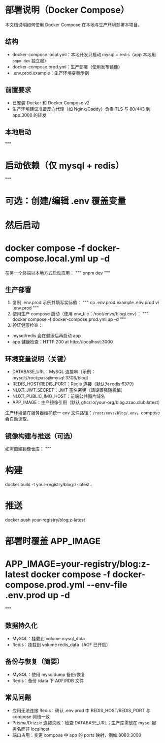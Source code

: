 # 部署说明（Docker Compose）

本文档说明如何使用 Docker Compose 在本地与生产环境部署本项目。

## 结构
- docker-compose.local.yml：本地开发只启动 mysql + redis（app 本地用 `pnpm dev` 独立起）
- docker-compose.prod.yml：生产部署（使用发布镜像）
- .env.prod.example：生产环境变量示例

## 前置要求
- 已安装 Docker 和 Docker Compose v2
- 生产环境建议准备反向代理（如 Nginx/Caddy）负责 TLS 与 80/443 到 app:3000 的转发

## 本地启动
"""
# 启动依赖（仅 mysql + redis）
"""
# 可选：创建/编辑 .env 覆盖变量
# 然后启动
# docker compose -f docker-compose.local.yml up -d

在另一个终端以本地方式启动应用：
"""
pnpm dev
"""

## 生产部署
1. 复制 .env.prod 示例并填写实际值：
"""
cp .env.prod.example .env.prod
vi .env.prod
"""
2. 使用生产 compose 启动（使用 env_file：/root/envs/blog/.env）：
"""
docker compose -f docker-compose.prod.yml up -d
"""
3. 验证健康检查：
- mysql/redis 会在健康后再启动 app
- app 健康检查：HTTP 200 at http://localhost:3000

## 环境变量说明（关键）
- DATABASE_URL：MySQL 连接串（示例：mysql://root:pass@mysql:3306/blog）
- REDIS_HOST/REDIS_PORT：Redis 连接（默认为 redis:6379）
- NUXT_JWT_SECRET：JWT 签名密钥（请设置强随机值）
- NUXT_PUBLIC_IMG_HOST：前端公共图片域名
- APP_IMAGE：生产镜像引用（默认 ghcr.io/your-org/blog.zzao.club:latest）

生产环境请在服务器维护统一 env 文件路径：`/root/envs/blog/.env`，compose 会自动读取。

## 镜像构建与推送（可选）
如需自建镜像仓库：
"""
# 构建
docker build -t your-registry/blog:z-latest .
# 推送
docker push your-registry/blog:z-latest
# 部署时覆盖 APP_IMAGE
# APP_IMAGE=your-registry/blog:z-latest docker compose -f docker-compose.prod.yml --env-file .env.prod up -d
"""

## 数据持久化
- MySQL：挂载到 volume mysql_data
- Redis：挂载到 volume redis_data（AOF 已开启）

## 备份与恢复（简要）
- MySQL：使用 mysqldump 备份/恢复
- Redis：备份 /data 下 AOF/RDB 文件

## 常见问题
- 应用无法连接 Redis：确认 .env.prod 中 REDIS_HOST/REDIS_PORT 与 compose 网络一致
- Prisma/Drizzle 连接失败：检查 DATABASE_URL；生产库需放在 mysql 服务名而非 localhost
- 端口占用：变更 compose 中 app 的 ports 映射，例如 8080:3000

